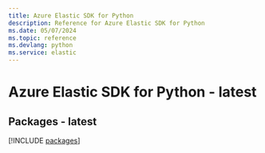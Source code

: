 ```yaml
---
title: Azure Elastic SDK for Python
description: Reference for Azure Elastic SDK for Python
ms.date: 05/07/2024
ms.topic: reference
ms.devlang: python
ms.service: elastic
---
```

# Azure Elastic SDK for Python - latest
## Packages - latest
[!INCLUDE [packages](elastic-index.md)]